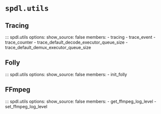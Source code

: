 # ``spdl.utils``

## Tracing

::: spdl.utils
    options:
      show_source: false
      members:
      - tracing
      - trace_event
      - trace_counter
      - trace_default_decode_executor_queue_size
      - trace_default_demux_executor_queue_size

## Folly

::: spdl.utils
    options:
      show_source: false
      members:
      - init_folly

## FFmpeg

::: spdl.utils
    options:
      show_source: false
      members:
      - get_ffmpeg_log_level
      - set_ffmpeg_log_level
